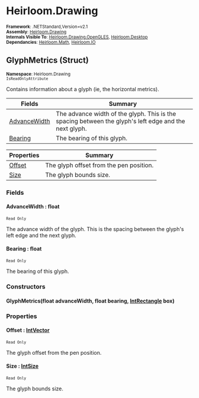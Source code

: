 # Heirloom.Drawing

<small>**Framework**: .NETStandard,Version=v2.1</small>  
<small>**Assembly**: [Heirloom.Drawing](../Heirloom.Drawing/Heirloom.Drawing.md)</small>  
<small>**Internals Visible To**: [Heirloom.Drawing.OpenGLES](../Heirloom.Drawing.OpenGLES/Heirloom.Drawing.OpenGLES.md), [Heirloom.Desktop](../Heirloom.Desktop/Heirloom.Desktop.md)</small>  
<small>**Dependancies**: [Heirloom.Math](../Heirloom.Math/Heirloom.Math.md), [Heirloom.IO](../Heirloom.IO/Heirloom.IO.md)</small>  

## GlyphMetrics (Struct)
<small>**Namespace**: Heirloom.Drawing</small>  
<small>`IsReadOnlyAttribute`</small>

Contains information about a glyph (ie, the horizontal metrics).

| Fields                       | Summary                                                                                               |
|------------------------------|-------------------------------------------------------------------------------------------------------|
| [AdvanceWidth](#ADVD761AEDC) | The advance width of the glyph. This is the spacing between the glyph's left edge and the next glyph. |
| [Bearing](#BEA4DA56914)      | The bearing of this glyph.                                                                            |

| Properties            | Summary                                 |
|-----------------------|-----------------------------------------|
| [Offset](#OFF1FA8EDD) | The glyph offset from the pen position. |
| [Size](#SIZ9C9392F9)  | The glyph bounds size.                  |

### Fields

#### <a name="ADVD761AEDC"></a>AdvanceWidth : float
<small>`Read Only`</small>

The advance width of the glyph. This is the spacing between the glyph's left edge and the next glyph.

#### <a name="BEA4DA56914"></a>Bearing : float
<small>`Read Only`</small>

The bearing of this glyph.

### Constructors

#### GlyphMetrics(float advanceWidth, float bearing, [IntRectangle](../Heirloom.Math/Heirloom.Math.IntRectangle.md) box)

### Properties

#### <a name="OFF1FA8EDD"></a>Offset : [IntVector](../Heirloom.Math/Heirloom.Math.IntVector.md)

<small>`Read Only`</small>

The glyph offset from the pen position.

#### <a name="SIZ9C9392F9"></a>Size : [IntSize](../Heirloom.Math/Heirloom.Math.IntSize.md)

<small>`Read Only`</small>

The glyph bounds size.


